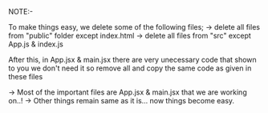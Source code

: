 NOTE:-

To make things easy, we delete some of the following files;
-> delete all files from "public" folder except index.html
-> delete all files from "src" except App.js & index.js

After this, in App.jsx & main.jsx there are very unecessary code that shown to you
we don't need it so remove all and copy the same code as given in these files

-> Most of the important files are App.jsx & main.jsx that we are working on..!
-> Other things remain same as it is... now things become easy.
